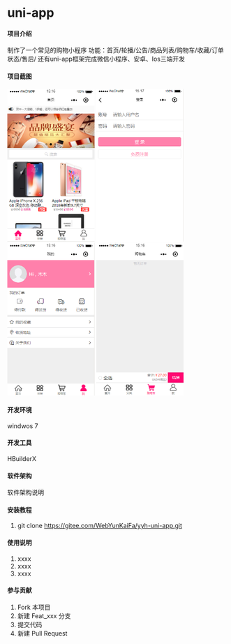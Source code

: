 # uni-app

#### 项目介绍
制作了一个常见的购物小程序
功能：首页/轮播/公告/商品列表/购物车/收藏/订单状态/售后/
还有uni-app框架完成微信小程序、安卓、Ios三端开发

#### 项目截图

<img src="./screen/index.png" alt="..." height="350" width="200">
<img src="./screen/login.png" alt="..." height="350" width="200">
<img src="./screen/my.png" alt="..." height="350" width="200">
<img src="./screen/shoppCart.png" alt="..." height="350" width="200">

#### 开发环境
windwos 7
#### 开发工具
HBuilderX

#### 软件架构
软件架构说明


#### 安装教程

1. git clone https://gitee.com/WebYunKaiFa/yyh-uni-app.git

#### 使用说明

1. xxxx
2. xxxx
3. xxxx

#### 参与贡献

1. Fork 本项目
2. 新建 Feat_xxx 分支
3. 提交代码
4. 新建 Pull Request

